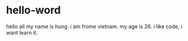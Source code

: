 # hello-word
hello all
my name is hung.
i am frome vietnam.
my age is 26.
i like code, i want learn it.


